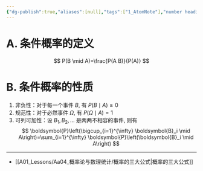 ```yaml
---
{"dg-publish":true,"aliases":[null],"tags":["1_AtomNote"],"number headings":"auto, first-level 1, max 6, A.1.","Created-Date":"2023-09-23 09:16:22","Modified-Date":"2024-04-18 11:53:25","permalink":"/A01_Lessons/Aa04_概率论与数理统计/条件概率/","dgPassFrontmatter":true}
---
```




# A. 条件概率的定义

$$
P(B \mid A)=\frac{P(A B)}{P(A)}
$$


# B. 条件概率的性质

1. 非负性：对于每一个事件 $B$, 有 $P(B \mid A) \geq 0$
2. 规范性：对于必然事件 $\Omega$, 有 $P(\Omega \mid A)=1$
3. 可列可加性：设 $B_1, B_2, \ldots$ 是两两不相容的事件, 则有
$$
\boldsymbol{P}\left(\bigcup_{i=1}^{\infty} \boldsymbol{B}_i \mid A\right)=\sum_{i=1}^{\infty} \boldsymbol{P}\left(\boldsymbol{B}_i \mid A\right)
$$





---
- [[A01_Lessons/Aa04_概率论与数理统计/概率的三大公式\|概率的三大公式]]






